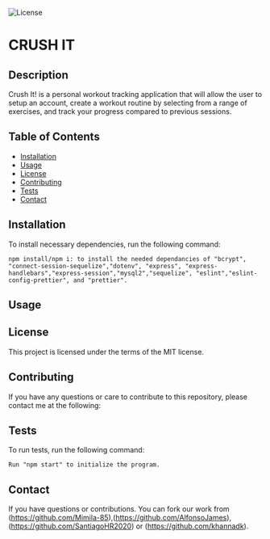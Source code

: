 ![License](https://img.shields.io/badge/license-MIT-blue)
# CRUSH IT
## Description
Crush It! is a personal workout tracking application that will allow the user to setup an account, create a workout routine by selecting from a range of exercises, and track your progress compared to previous sessions.
## Table of Contents
* [Installation](#installation)
* [Usage](#usage)
* [License](#license)
* [Contributing](#contributing)
* [Tests](#tests)
* [Contact](#contact)
## Installation
To install necessary dependencies, run the following command:
```
npm install/npm i: to install the needed dependancies of "bcrypt", "connect-session-sequelize","dotenv", "express", "express-handlebars","express-session","mysql2","sequelize", "eslint","eslint-config-prettier", and "prettier".
```
## Usage

## License
This project is licensed under the terms of the MIT license.
## Contributing
If you have any questions or care to contribute to this repository, please contact me at the following:
## Tests
To run tests, run the following command:
```
Run "npm start" to initialize the program.
```
## Contact
If you have questions or contributions. You can fork our work from (https://github.com/Mimila-85),(https://github.com/AlfonsoJames), (https://github.com/SantiagoHR2020) or (https://github.com/khannadk).
